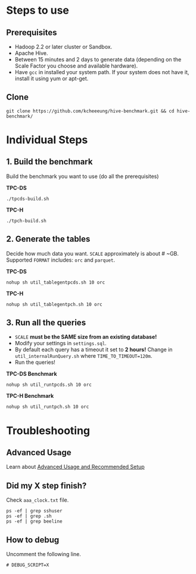 # Steps to use

## Prerequisites
- Hadoop 2.2 or later cluster or Sandbox.
- Apache Hive.
- Between 15 minutes and 2 days to generate data (depending on the Scale Factor you choose and available hardware).
- Have ```gcc``` in installed your system path. If your system does not have it, install it using yum or apt-get.

## Clone
```
git clone https://github.com/kcheeeung/hive-benchmark.git && cd hive-benchmark/
```

# Individual Steps

## 1. Build the benchmark
Build the benchmark you want to use (do all the prerequisites)

**TPC-DS**
```
./tpcds-build.sh
```
**TPC-H**
```
./tpch-build.sh
```

## 2. Generate the tables
Decide how much data you want. `SCALE` approximately is about # ~GB. Supported `FORMAT` includes: `orc` and `parquet`.

**TPC-DS**
```
nohup sh util_tablegentpcds.sh 10 orc
```
**TPC-H**
```
nohup sh util_tablegentpch.sh 10 orc
```

## 3. Run all the queries
- `SCALE` **must be the SAME size from an existing database!**
- Modify your settings in `settings.sql`.
- By default each query has a timeout it set to **2 hours!** Change in `util_internalRunQuery.sh` where `TIME_TO_TIMEOUT=120m`.
- Run the queries!

**TPC-DS Benchmark**
```
nohup sh util_runtpcds.sh 10 orc
```
**TPC-H Benchmark**
```
nohup sh util_runtpch.sh 10 orc
```

# Troubleshooting

## Advanced Usage
Learn about [Advanced Usage and Recommended Setup](README_advanced.md)

## Did my X step finish?
Check `aaa_clock.txt` file.
```
ps -ef | grep sshuser
ps -ef | grep .sh
ps -ef | grep beeline
```

## How to debug
Uncomment the following line.
```
# DEBUG_SCRIPT=X
```
